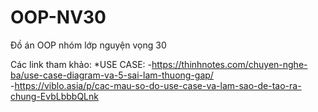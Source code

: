 # OOP-NV30
Đồ án OOP nhóm lớp nguyện vọng 30

Các link tham khảo:
*USE CASE:
-https://thinhnotes.com/chuyen-nghe-ba/use-case-diagram-va-5-sai-lam-thuong-gap/</br>
-https://viblo.asia/p/cac-mau-so-do-use-case-va-lam-sao-de-tao-ra-chung-EvbLbbbQLnk
